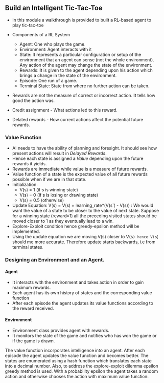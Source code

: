 ## Build an Intelligent Tic-Tac-Toe

- In this module a walkthrough is provided to built a RL-based agent to play tic-tac-toe

- Components of a RL System
	- Agent: One who plays the game.
	- Environment: Agent interacts with it
	- State: It represents a particular configuration or setup of the environment that an agent can sense (not the whole environment). Any action of the agent may change the state of the environment.
	- Rewards: It is given to the agent depending upon his action which brings a change in the state of the environment.
	- Episode: One run of a game.
	- Terminal State: State from where no further action can be taken.

- Rewards are not the measure of correct or incorrect action. It tells how good the action was.
- Credit assignment - What actions led to this reward.
- Delated rewards - How current actions affect the potential future rewards.

### Value Function

- AI needs to have the ability of planning and foresight. It should see how present actions will result in *Delayed Rewards*.
- Hence each state is assigned a *Value* depending upon the future rewards it yields.
- Rewards are immediate while value is a measure of future rewards.
- Value function of a state is the expected value of all future rewards possible when if we are in that state.
- Initialization:
	- V(s) = 1 (if s is winning state)
	- V(s) = 0 (if s is losing or drawing state)
	- V(s) = 0.5 (otherwise)
- Update Equation: V(s) = V(s) + learning_rate*(V(s`) - V(s)) : We would want the value of a state to be closer to the value of next state. Suppose for a winning state (reward=1) all the preceding visited states should be moved closer to 1 as they eventually lead to a win.
- Explore-Exploit condition hence greedy-epsilon method will be implemented.
- Using the update equation we are moving V(s) closer to V(s`) hence V(s`) should me more accurate. Therefore update starts backwards, i.e from terminal states.


### Designing an Environment and an Agent.

#### Agent
- It interacts with the environment and takes action in order to gain maximum rewards.
- Each agent has its own history of states and the corresponding value function
- After each episode the agent updates its value functions according to the reward received.

#### Environment
- Environment class provides agent with rewards.
- It monitors the state of the game and notifies who has won the game or if the game is drawn.


The value function incorporates intelligence into an agent. After each episode the agent updates the value function and becomes better. The states are enumerated using a hash function which translates each state into a decimal number. Also, to address the explore-exploit dilemma epsilon greedy method is used. With a probability epsilon the agent takes a random action and otherwise chooses the action with maximum value function.
